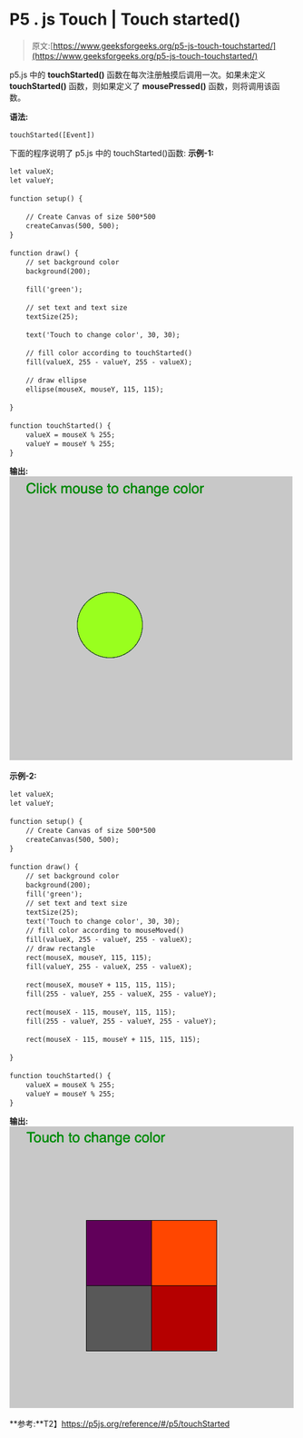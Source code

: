 # P5 . js Touch | Touch started()

> 原文:[https://www.geeksforgeeks.org/p5-js-touch-touchstarted/](https://www.geeksforgeeks.org/p5-js-touch-touchstarted/)

p5.js 中的 **touchStarted()** 函数在每次注册触摸后调用一次。如果未定义 **touchStarted()** 函数，则如果定义了 **mousePressed()** 函数，则将调用该函数。

**语法:**

```
touchStarted([Event])

```

下面的程序说明了 p5.js 中的 touchStarted()函数:
**示例-1:**

```
let valueX;
let valueY;

function setup() {

    // Create Canvas of size 500*500
    createCanvas(500, 500);
}

function draw() {
    // set background color
    background(200);

    fill('green');

    // set text and text size
    textSize(25);

    text('Touch to change color', 30, 30);

    // fill color according to touchStarted() 
    fill(valueX, 255 - valueY, 255 - valueX);

    // draw ellipse  
    ellipse(mouseX, mouseY, 115, 115);

}

function touchStarted() {
    valueX = mouseX % 255;
    valueY = mouseY % 255;
}
```

**输出:**
![](img/fc5a68a25d9120ef612833438988c1ff.png)

**示例-2:**

```
let valueX;
let valueY;

function setup() {
    // Create Canvas of size 500*500
    createCanvas(500, 500);
}

function draw() {
    // set background color
    background(200);
    fill('green');
    // set text and text size
    textSize(25);
    text('Touch to change color', 30, 30);
    // fill color according to mouseMoved() 
    fill(valueX, 255 - valueY, 255 - valueX);
    // draw rectangle 
    rect(mouseX, mouseY, 115, 115);
    fill(valueY, 255 - valueX, 255 - valueX);

    rect(mouseX, mouseY + 115, 115, 115);
    fill(255 - valueY, 255 - valueX, 255 - valueY);

    rect(mouseX - 115, mouseY, 115, 115);
    fill(255 - valueY, 255 - valueY, 255 - valueY);

    rect(mouseX - 115, mouseY + 115, 115, 115);

}

function touchStarted() {
    valueX = mouseX % 255;
    valueY = mouseY % 255;
}
```

**输出:**
![](img/885c4328e243f7946c2666d02e5f9e6b.png)

**参考:**T2】https://p5js.org/reference/#/p5/touchStarted